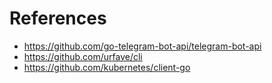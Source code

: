 
# References
* https://github.com/go-telegram-bot-api/telegram-bot-api
* https://github.com/urfave/cli
* https://github.com/kubernetes/client-go

